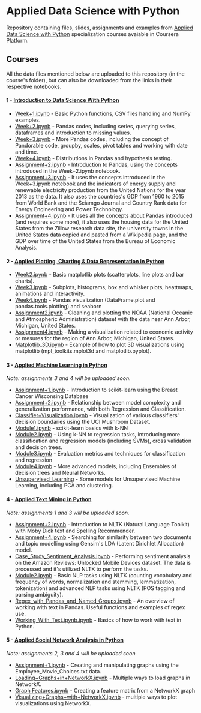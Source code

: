 # Applied Data Science with Python
Repository containing files, slides, assignments and examples from [Applied Data Science with Python](https://www.coursera.org/specializations/data-science-python) specialization courses avaiable in Coursera Platform.

## Courses
All the data files mentioned below are uploaded to this repository (in the course's folder), but can also be downloaded from the links in their respective notebooks.

#### 1 - [Introduction to Data Science With Python](https://github.com/pedrohortencio/applied-data-science-with-python/tree/main/Introduction%20to%20Data%20Science%20in%20Python)
  * [Week+1.ipynb](https://github.com/pedrohortencio/applied-data-science-with-python/blob/main/Introduction%20to%20Data%20Science%20in%20Python/Week%2B1.ipynb) - Basic Python functions, CSV files handling and NumPy examples.
  * [Week+2.ipynb](https://github.com/pedrohortencio/applied-data-science-with-python/blob/main/Introduction%20to%20Data%20Science%20in%20Python/Week%2B2.ipynb) - Pandas codes, including series, querying series, dataframes and introduction to missing values.
  * [Week+3.ipynb](https://github.com/pedrohortencio/applied-data-science-with-python/blob/main/Introduction%20to%20Data%20Science%20in%20Python/Week%2B3.ipynb) - More Pandas codes, including the concept of Pandorable code, groupby, scales, pivot tables and working with date and time.
  * [Week+4.ipynb](https://github.com/pedrohortencio/applied-data-science-with-python/blob/main/Introduction%20to%20Data%20Science%20in%20Python/Week%2B4.ipynb) - Distributions in Pandas and hypothesis testing.
  * [Assignment+2.ipynb](https://github.com/pedrohortencio/applied-data-science-with-python/blob/main/Introduction%20to%20Data%20Science%20in%20Python/Assignment%2B2.ipynb) - Introduction to Pandas, using the concepts introduced in the Week+2.ipynb notebook.
  * [Assignment+3.ipynb](https://github.com/pedrohortencio/applied-data-science-with-python/blob/main/Introduction%20to%20Data%20Science%20in%20Python/Assignment%2B3.ipynb) - It uses the concepts introduced in the Week+3.ipynb notebook and the indicators of energy supply and renewable electricity production from the United Nations for the year 2013 as the data. It also uses the countries's GDP from 1960 to 2015 from World Bank and the Sciamgo Journal and Country Rank data for Energy Engineering and Power Technology.
  * [Assignment+4.ipynb](https://github.com/pedrohortencio/applied-data-science-with-python/blob/main/Introduction%20to%20Data%20Science%20in%20Python/Assignment%2B4.ipynb) - It uses all the concepts about Pandas introduced (and requires some more), it also uses the housing data for the United States from the Zillow research data site, the university towns in the United States data copied and pasted from a Wikipedia page, and the GDP over time of the United States from the Bureau of Economic Analysis.


#### 2 - [Applied Plotting, Charting & Data Representation in Python](https://github.com/pedrohortencio/applied-data-science-with-python/tree/main/Applied%20Plotting%2C%20Charting%20%26%20Data%20Representation%20in%20Python)

 * [Week2.ipynb](https://github.com/pedrohortencio/applied-data-science-with-python/blob/main/Applied%20Plotting%2C%20Charting%20%26%20Data%20Representation%20in%20Python/Week2.ipynb) - Basic matplotlib plots (scatterplots, line plots and bar charts).
 * [Week3.ipynb](https://github.com/pedrohortencio/applied-data-science-with-python/blob/main/Applied%20Plotting%2C%20Charting%20%26%20Data%20Representation%20in%20Python/Week3.ipynb) - Subplots, histograms, box and whisker plots, heattmaps, animations and interactivity.
 * [Week4.ipynb](https://github.com/pedrohortencio/applied-data-science-with-python/blob/main/Applied%20Plotting%2C%20Charting%20%26%20Data%20Representation%20in%20Python/Week4.ipynb) - Pandas visualization (DataFrame.plot and pandas.tools.plotting) and seaborn
 * [Assignment2.ipynb](https://github.com/pedrohortencio/applied-data-science-with-python/blob/main/Applied%20Plotting%2C%20Charting%20%26%20Data%20Representation%20in%20Python/Assignment2.ipynb) - Cleaning and plotting the NOAA (National Oceanic and Atmospheric Administration) dataset with the data near Ann Arbor, Michigan, United States.
 * [Assignment4.ipynb](https://github.com/pedrohortencio/applied-data-science-with-python/blob/main/Applied%20Plotting%2C%20Charting%20%26%20Data%20Representation%20in%20Python/Assignment4.ipynb) - Making a visualization related to economic activity or mesures for the region of Ann Arbor, Michigan, United States.
 * [Matplotlib_3D.ipynb](https://github.com/pedrohortencio/applied-data-science-with-python/blob/main/Applied%20Plotting%2C%20Charting%20%26%20Data%20Representation%20in%20Python/Matplotlib_3D.ipynb) - Example of how to plot 3D visualizations using matplotlib (mpl_toolkits.mplot3d and matplotlib.pyplot).

#### 3 - [Applied Machine Learning in Python](https://github.com/pedrohortencio/applied-data-science-with-python/tree/main/Applied%20Machine%20Learning%20in%20Python)

*Note: assignments 3 and 4 will be uploaded soon.*
 * [Assignment+1.ipynb](https://github.com/pedrohortencio/applied-data-science-with-python/blob/main/Applied%20Machine%20Learning%20in%20Python/Assignment%2B1.ipynb) - Introduction to scikit-learn using the Breast Cancer Wisconsing Database
 * [Assignment+2.ipynb](https://github.com/pedrohortencio/applied-data-science-with-python/blob/main/Applied%20Machine%20Learning%20in%20Python/Assignment%2B2.ipynb) - Relationship between model complexity and generalization performance, with both Regression and Classification.
 * [Classifier+Visualization.ipynb](https://github.com/pedrohortencio/applied-data-science-with-python/blob/main/Applied%20Machine%20Learning%20in%20Python/Classifier%2BVisualization.ipynb) - Visualization of various classifiers' decision boundaries using the UCI Mushroom Dataset.
 * [Module1.ipynb](https://github.com/pedrohortencio/applied-data-science-with-python/blob/main/Applied%20Machine%20Learning%20in%20Python/Module1.ipynb) - scikit-learn basics with k-NN
 * [Module2.ipynb](https://github.com/pedrohortencio/applied-data-science-with-python/blob/main/Applied%20Machine%20Learning%20in%20Python/Module2.ipynb) - Using k-NN to regression tasks, introducing more classification and regression models (including SVMs), cross validation and decision trees.
 * [Module3.ipynb](https://github.com/pedrohortencio/applied-data-science-with-python/blob/main/Applied%20Machine%20Learning%20in%20Python/Module3.ipynb) - Evaluation metrics and techniques for classification and regression
 * [Module4.ipynb](https://github.com/pedrohortencio/applied-data-science-with-python/blob/main/Applied%20Machine%20Learning%20in%20Python/Module4.ipynb) - More advanced models, including Ensembles of decision trees and Neural Networks.
 * [Unsupervised_Learning](https://github.com/pedrohortencio/applied-data-science-with-python/blob/main/Applied%20Machine%20Learning%20in%20Python/Unsupervised_Learning.ipynb) - Some models for Unsupervised Machine Learning, including PCA and clustering.

#### 4 - [Applied Text Mining in Python](https://github.com/pedrohortencio/applied-data-science-with-python/tree/main/Applied%20Text%20Mining%20in%20Python)

*Note: assignments 1 and 3 will be uploaded soon.*
 * [Assignment+2.ipynb](https://github.com/pedrohortencio/applied-data-science-with-python/blob/main/Applied%20Text%20Mining%20in%20Python/Assignment%2B2.ipynb) - Introduction to NLTK (Natural Language Toolkit) with Moby Dick text and Spelling Recommender.
 * [Assignment+4.ipynb](https://github.com/pedrohortencio/applied-data-science-with-python/blob/main/Applied%20Text%20Mining%20in%20Python/Assignment%2B4.ipynb) - Searching for similarity between two documents and topic modelling using Gensim's LDA (Latent Dirichlet Allocation) model.
 * [Case_Study_Sentiment_Analysis.ipynb](https://github.com/pedrohortencio/applied-data-science-with-python/blob/main/Applied%20Text%20Mining%20in%20Python/Case_Study_Sentiment_Analysis.ipynb) - Performing sentiment analysis on the Amazon Reviews: Unlocked Mobile Devices dataset. The data is processed and it's utilized NLTK to perform the tasks.
 * [Module2.ipynb](https://github.com/pedrohortencio/applied-data-science-with-python/blob/main/Applied%20Text%20Mining%20in%20Python/Module2.ipynb) - Basic NLP tasks using NLTK (counting vocabulary and frequency of words, normalization and stemming, lemmatization, tokenization) and advanced NLP tasks using NLTK (POS tagging and parsing ambiguity).
 * [Regex_with_Pandas_and_Named_Groups.ipynb](https://github.com/pedrohortencio/applied-data-science-with-python/blob/main/Applied%20Text%20Mining%20in%20Python/Regex_with_Pandas_and_Named_Groups.ipynb) - An overview of working with text in Pandas. Useful functions and examples of regex use.
 * [Working_With_Text.ipynb.ipynb](https://github.com/pedrohortencio/applied-data-science-with-python/blob/main/Applied%20Text%20Mining%20in%20Python/Working_With_Text.ipynb) - Basics of how to work with text in Python.
 
 #### 5 - [Applied Social Network Analysis in Python]()

*Note: assignments 2, 3 and 4 will be uploaded soon.*
 * [Assignment+1.ipynb](https://github.com/pedrohortencio/applied-data-science-with-python/blob/main/Applied%20Social%20Network%20Analysis%20in%20Python/Assignment%2B1.ipynb) - Creating and manipulating graphs using the Employee_Movie_Choices.txt data.
 * [Loading+Graphs+in+NetworkX.ipynb](https://github.com/pedrohortencio/applied-data-science-with-python/blob/main/Applied%20Social%20Network%20Analysis%20in%20Python/Loading%2BGraphs%2Bin%2BNetworkX.ipynb) - Multiple ways to load graphs in NetworkX. 
 * [Graph Features.ipynb](https://github.com/pedrohortencio/applied-data-science-with-python/blob/main/Applied%20Social%20Network%20Analysis%20in%20Python/Graph_Features.ipynb) - Creating a feature matrix from a NetworkX graph
 * [Visualizing+Graphs+with+NetworkX.ipynb](https://github.com/pedrohortencio/applied-data-science-with-python/blob/main/Applied%20Social%20Network%20Analysis%20in%20Python/Visualizing%2BGraphs%2Bwith%2BNetworkX.ipynb) - multiple ways to plot visualizations using NetworkX.

